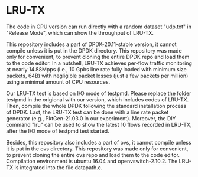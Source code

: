 # LRU-TX
The code in CPU version can run directly with a random dataset "udp.txt" in "Release Mode", which can show the throughput of LRU-TX.

This repository includes a part of DPDK-20.11-stable version, it cannot compile unless it is put in the DPDK directory. This repository was made only for convenient, to prevent cloning the entire DPDK repo and load them to the code editor. In a nutshell, LRU-TX achieves per-flow traffic monitoring at nearly 14.88Mpps (i.e., 10 Gpbs line rate fully loaded with minimum size packets, 64B) with negligible packet losses (just a few packets per million) using a minimal amount of CPU resources.

Our LRU-TX test is based on I/O mode of testpmd. Please replace the folder testpmd in the origional with our version, which includes codes of LRU-TX. Then, compile the whole DPDK following the standard installation process of DPDK. Last, the LRU-TX test can be done with a line rate packet generator (e.g., PktGen-21.03.0 in our experiment). Moreover, the DIY command "lru" can be used to show the latest 10 flows recorded in LRU-TX, after the I/O mode of testpmd test started.

Besides, this repository also includes a part of ovs, it cannot compile unless it is put in the ovs directory. This repository was made only for convenient, to prevent cloning the entire ovs repo and load them to the code editor. Compilation environment is ubuntu 16.04 and openvswitch-2.10.2. The LRU-TX is integrated into the file datapath.c.
